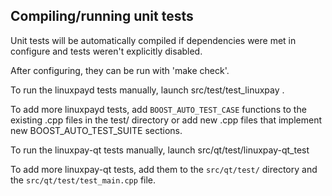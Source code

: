 Compiling/running unit tests
------------------------------------

Unit tests will be automatically compiled if dependencies were met in configure
and tests weren't explicitly disabled.

After configuring, they can be run with 'make check'.

To run the linuxpayd tests manually, launch src/test/test_linuxpay .

To add more linuxpayd tests, add `BOOST_AUTO_TEST_CASE` functions to the existing
.cpp files in the test/ directory or add new .cpp files that
implement new BOOST_AUTO_TEST_SUITE sections.

To run the linuxpay-qt tests manually, launch src/qt/test/linuxpay-qt_test

To add more linuxpay-qt tests, add them to the `src/qt/test/` directory and
the `src/qt/test/test_main.cpp` file.
